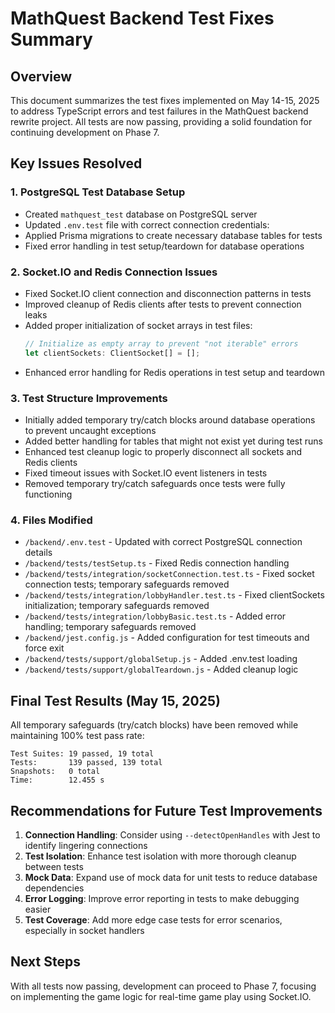 # MathQuest Backend Test Fixes Summary

## Overview

This document summarizes the test fixes implemented on May 14-15, 2025 to address TypeScript errors and test failures in the MathQuest backend rewrite project. All tests are now passing, providing a solid foundation for continuing development on Phase 7.

## Key Issues Resolved

### 1. PostgreSQL Test Database Setup

- Created `mathquest_test` database on PostgreSQL server
- Updated `.env.test` file with correct connection credentials:
- Applied Prisma migrations to create necessary database tables for tests
- Fixed error handling in test setup/teardown for database operations

### 2. Socket.IO and Redis Connection Issues

- Fixed Socket.IO client connection and disconnection patterns in tests
- Improved cleanup of Redis clients after tests to prevent connection leaks
- Added proper initialization of socket arrays in test files:
  ```typescript
  // Initialize as empty array to prevent "not iterable" errors
  let clientSockets: ClientSocket[] = [];
  ```
- Enhanced error handling for Redis operations in test setup and teardown

### 3. Test Structure Improvements

- Initially added temporary try/catch blocks around database operations to prevent uncaught exceptions
- Added better handling for tables that might not exist yet during test runs
- Enhanced test cleanup logic to properly disconnect all sockets and Redis clients
- Fixed timeout issues with Socket.IO event listeners in tests
- Removed temporary try/catch safeguards once tests were fully functioning

### 4. Files Modified

- `/backend/.env.test` - Updated with correct PostgreSQL connection details
- `/backend/tests/testSetup.ts` - Fixed Redis connection handling
- `/backend/tests/integration/socketConnection.test.ts` - Fixed socket connection tests; temporary safeguards removed
- `/backend/tests/integration/lobbyHandler.test.ts` - Fixed clientSockets initialization; temporary safeguards removed
- `/backend/tests/integration/lobbyBasic.test.ts` - Added error handling; temporary safeguards removed
- `/backend/jest.config.js` - Added configuration for test timeouts and force exit
- `/backend/tests/support/globalSetup.js` - Added .env.test loading
- `/backend/tests/support/globalTeardown.js` - Added cleanup logic

## Final Test Results (May 15, 2025)

All temporary safeguards (try/catch blocks) have been removed while maintaining 100% test pass rate:

```
Test Suites: 19 passed, 19 total
Tests:       139 passed, 139 total
Snapshots:   0 total
Time:        12.455 s
```

## Recommendations for Future Test Improvements

1. **Connection Handling**: Consider using `--detectOpenHandles` with Jest to identify lingering connections
2. **Test Isolation**: Enhance test isolation with more thorough cleanup between tests
3. **Mock Data**: Expand use of mock data for unit tests to reduce database dependencies
4. **Error Logging**: Improve error reporting in tests to make debugging easier
5. **Test Coverage**: Add more edge case tests for error scenarios, especially in socket handlers

## Next Steps

With all tests now passing, development can proceed to Phase 7, focusing on implementing the game logic for real-time game play using Socket.IO.
